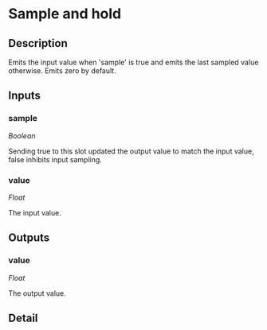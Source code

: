 # Sample and hold

## Description
Emits the input value when 'sample' is true and emits the last sampled value otherwise. Emits zero by default.

## Inputs
### sample

*Boolean*

Sending true to this slot updated the output value to match the input value, false inhibits input sampling.

### value

*Float*

The input value.

## Outputs
### value

*Float*

The output value.

## Detail

